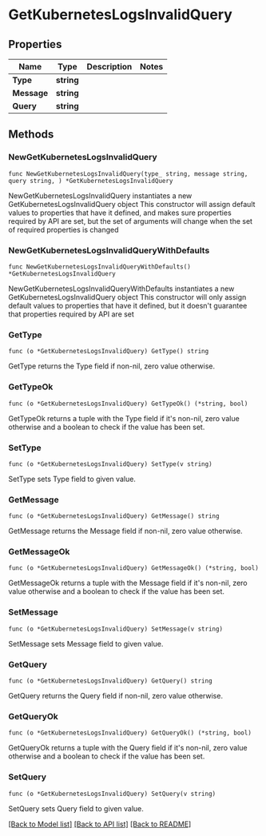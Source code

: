 # GetKubernetesLogsInvalidQuery

## Properties

Name | Type | Description | Notes
------------ | ------------- | ------------- | -------------
**Type** | **string** |  | 
**Message** | **string** |  | 
**Query** | **string** |  | 

## Methods

### NewGetKubernetesLogsInvalidQuery

`func NewGetKubernetesLogsInvalidQuery(type_ string, message string, query string, ) *GetKubernetesLogsInvalidQuery`

NewGetKubernetesLogsInvalidQuery instantiates a new GetKubernetesLogsInvalidQuery object
This constructor will assign default values to properties that have it defined,
and makes sure properties required by API are set, but the set of arguments
will change when the set of required properties is changed

### NewGetKubernetesLogsInvalidQueryWithDefaults

`func NewGetKubernetesLogsInvalidQueryWithDefaults() *GetKubernetesLogsInvalidQuery`

NewGetKubernetesLogsInvalidQueryWithDefaults instantiates a new GetKubernetesLogsInvalidQuery object
This constructor will only assign default values to properties that have it defined,
but it doesn't guarantee that properties required by API are set

### GetType

`func (o *GetKubernetesLogsInvalidQuery) GetType() string`

GetType returns the Type field if non-nil, zero value otherwise.

### GetTypeOk

`func (o *GetKubernetesLogsInvalidQuery) GetTypeOk() (*string, bool)`

GetTypeOk returns a tuple with the Type field if it's non-nil, zero value otherwise
and a boolean to check if the value has been set.

### SetType

`func (o *GetKubernetesLogsInvalidQuery) SetType(v string)`

SetType sets Type field to given value.


### GetMessage

`func (o *GetKubernetesLogsInvalidQuery) GetMessage() string`

GetMessage returns the Message field if non-nil, zero value otherwise.

### GetMessageOk

`func (o *GetKubernetesLogsInvalidQuery) GetMessageOk() (*string, bool)`

GetMessageOk returns a tuple with the Message field if it's non-nil, zero value otherwise
and a boolean to check if the value has been set.

### SetMessage

`func (o *GetKubernetesLogsInvalidQuery) SetMessage(v string)`

SetMessage sets Message field to given value.


### GetQuery

`func (o *GetKubernetesLogsInvalidQuery) GetQuery() string`

GetQuery returns the Query field if non-nil, zero value otherwise.

### GetQueryOk

`func (o *GetKubernetesLogsInvalidQuery) GetQueryOk() (*string, bool)`

GetQueryOk returns a tuple with the Query field if it's non-nil, zero value otherwise
and a boolean to check if the value has been set.

### SetQuery

`func (o *GetKubernetesLogsInvalidQuery) SetQuery(v string)`

SetQuery sets Query field to given value.



[[Back to Model list]](../README.md#documentation-for-models) [[Back to API list]](../README.md#documentation-for-api-endpoints) [[Back to README]](../README.md)



